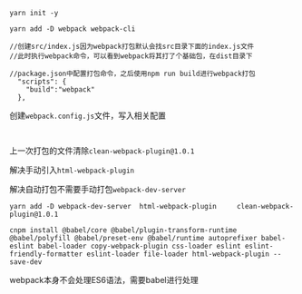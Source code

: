 ```shell
yarn init -y

yarn add -D webpack webpack-cli

//创建src/index.js因为webpack打包默认会找src目录下面的index.js文件
//此时执行webpack命令，可以看到webpack将其打了个基础包，在dist目录下

//package.json中配置打包命令，之后使用npm run build进行webpack打包
  "scripts": {
    "build":"webpack"
  },
```

创建`webpack.config.js`文件，写入相关配置

```shell


```

上一次打包的文件清除`clean-webpack-plugin@1.0.1 `

解决手动引入`html-webpack-plugin`

解决自动打包不需要手动打包`webpack-dev-server`

```shell
yarn add -D webpack-dev-server	html-webpack-plugin		clean-webpack-plugin@1.0.1 

cnpm install @babel/core @babel/plugin-transform-runtime @babel/polyfill @babel/preset-env @babel/runtime autoprefixer babel-eslint babel-loader copy-webpack-plugin css-loader eslint eslint-friendly-formatter eslint-loader file-loader html-webpack-plugin --save-dev
```



webpack本身不会处理ES6语法，需要babel进行处理